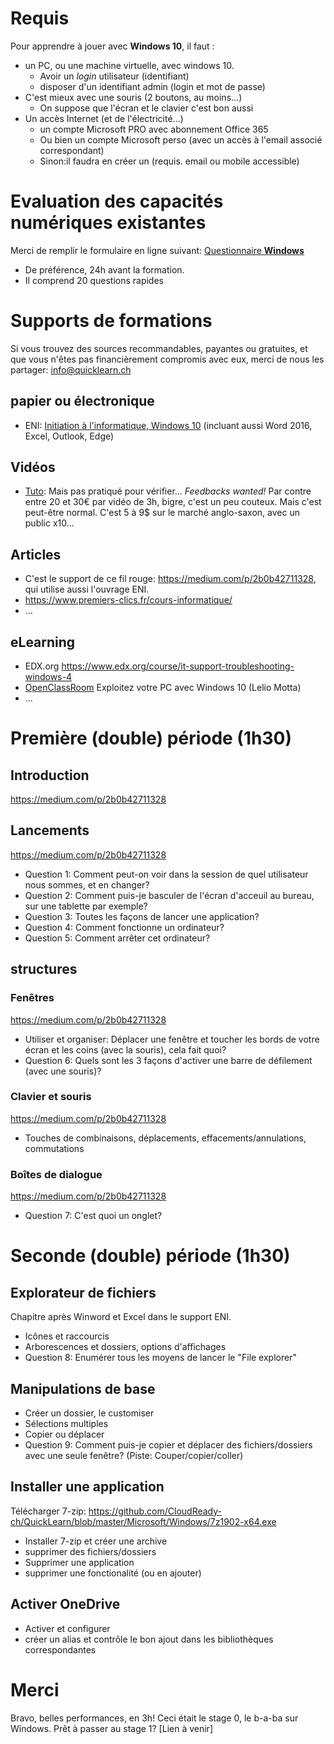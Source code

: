 # Requis
Pour apprendre à jouer avec **Windows 10**, il faut :
* un PC, ou une machine virtuelle, avec windows 10.
  * Avoir un _login_ utilisateur (identifiant)
  * disposer d'un identifiant admin (login et mot de passe)
* C'est mieux avec une souris (2 boutons, au moins...)
  * On suppose que l'écran et le clavier c'est bon aussi
* Un accès Internet (et de l'électricité...)
  * un compte Microsoft PRO avec abonnement Office 365
  * Ou bien un compte Microsoft perso (avec un accès à l'email associé correspondant)
  * Sinon:il faudra en créer un (requis. email ou mobile accessible)

# Evaluation des capacités numériques existantes
Merci de remplir le formulaire en ligne suivant: [Questionnaire **Windows**](https://forms.office.com/Pages/ResponsePage.aspx?id=k09IxleYD0Cqq_0bRF9fXRHyvkwKnSdCsfql1ulu4mJURDYzWTdITkExT1FXMjVPSElVQTZFSFVaSSQlQCN0PWcu)
* De préférence, 24h avant la formation.
* Il comprend 20 questions rapides

# Supports de formations
Si vous trouvez des sources recommandables, payantes ou gratuites, et que vous n'êtes pas financièrement compromis avec eux, merci de nous les partager: info@quicklearn.ch
## papier ou électronique
* ENI: [Initiation à l'informatique, Windows 10](https://www.editions-eni.fr/supports-de-cours/support-de-cours/initiation-a-l-informatique-windows-10-word-2016-excel-2016-outlook-2016-et-microsoft-edge-9782409007835) (incluant aussi Word 2016, Excel, Outlook, Edge)

## Vidéos
* [Tuto](http://fr.tuto.com/windows/10.htm?cc=xwXDRM): Mais pas pratiqué pour vérifier... _Feedbacks wanted!_ Par contre entre 20 et 30€ par vidéo de 3h, bigre, c'est un peu couteux. Mais c'est peut-être normal. C'est 5 à 9$ sur le marché anglo-saxon, avec un public x10...

## Articles
* C'est le support de ce fil rouge: https://medium.com/p/2b0b42711328, qui utilise aussi l'ouvrage ENI.
* https://www.premiers-clics.fr/cours-informatique/
* ...

## eLearning
* EDX.org https://www.edx.org/course/it-support-troubleshooting-windows-4
* [OpenClassRoom](https://openclassrooms.com/fr/courses/5668856-exploitez-votre-pc-avec-windows-10) Exploitez votre PC avec Windows 10 (Lelio Motta)
* ...

# Première (double) période (1h30)
## Introduction
https://medium.com/p/2b0b42711328

## Lancements
https://medium.com/p/2b0b42711328
* Question 1: Comment peut-on voir dans la session de quel utilisateur nous sommes, et en changer?
* Question 2: Comment puis-je basculer de l'écran d'acceuil au bureau, sur une tablette par exemple?
* Question 3: Toutes les façons de lancer une application?
* Question 4: Comment fonctionne un ordinateur?
* Question 5: Comment arrêter cet ordinateur?

## structures
### Fenêtres
https://medium.com/p/2b0b42711328
* Utiliser et organiser: Déplacer une fenêtre et toucher les bords de votre écran et les coins (avec la souris), cela fait quoi?
* Question 6: Quels sont les 3 façons d'activer une barre de défilement (avec une souris)?

### Clavier et souris
https://medium.com/p/2b0b42711328
* Touches de combinaisons, déplacements, effacements/annulations, commutations

### Boîtes de dialogue
https://medium.com/p/2b0b42711328
* Question 7: C'est quoi un onglet?

# Seconde (double) période (1h30)
## Explorateur de fichiers
Chapitre après Winword et Excel dans le support ENI.
* Icônes et raccourcis
* Arborescences et dossiers, options d'affichages
* Question 8: Enumérer tous les moyens de lancer le "File explorer"

## Manipulations de base
* Créer un dossier, le customiser
* Sélections multiples
* Copier ou déplacer
* Question 9: Comment puis-je copier et déplacer des fichiers/dossiers avec une seule fenêtre? (Piste: Couper/copier/coller)

## Installer une application
Télécharger 7-zip: https://github.com/CloudReady-ch/QuickLearn/blob/master/Microsoft/Windows/7z1902-x64.exe
* Installer 7-zip et créer une archive
* supprimer des fichiers/dossiers
* Supprimer une application
* supprimer une fonctionalité (ou en ajouter)

## Activer OneDrive
* Activer et configurer
* créer un alias et contrôle le bon ajout dans les bibliothèques correspondantes

# Merci
Bravo, belles performances, en 3h!
Ceci était le stage 0, le b-a-ba sur Windows.
Prêt à passer au stage 1? [Lien à venir]
